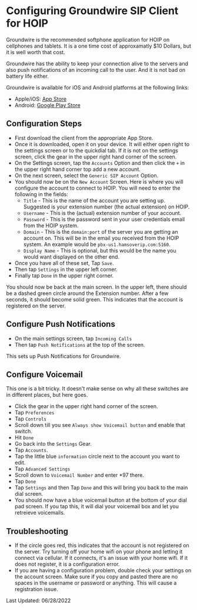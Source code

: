 # Configuring Groundwire SIP Client for HOIP

Groundwire is the recommended softphone application for HOIP on cellphones and tablets. It is a one time cost of approxamatly $10 Dollars, but it is well worth that cost.

Groundwire has the ability to keep your connection alive to the servers and also push notifications of an incoming call to the user. And it is not bad on battery life either.

Groundwire is available for iOS and Android platforms at the following links:

* Apple/iOS: [App Store](https://itunes.apple.com/us/app/acrobits-groundwire/id378503081?mt=8)
* Android: [Google Play Store](https://play.google.com/store/apps/details?id=cz.acrobits.softphone.aliengroundwire&hl=en_US&gl=US)

## Configuration Steps

* First download the client from the appropriate App Store.
* Once it is downloaded, open it on your device. It will either open right to the settings screen or to the quickdial tab. If it is not on the settings screen, click the gear in the upper right hand corner of the screen.
* On the Settings screen, tap the ```Accounts``` Option and then click the ```+``` in the upper right hand corner top add a new account.
* On the next screen, select the ```Generic SIP Account``` Option.
* You should now be on the ```New Account``` Screen. Here is where you will configure the account to connect to HOIP. You will need to enter the following in the fields:
  * ```Title``` - This is the name of the account you are setting up. Suggested is your extension number (the actual extension) on HOIP.
  * ```Username``` - This is the (actual) extension number of your account.
  * ```Password``` - This is the password sent in your user credentials email from the HOIP system.
  * ```Domain``` - This is the ```domain:port``` of the server you are getting an account on. This will be in the email you received from the HOIP system. An example would be ```pbx-us1.hamsoverip.com:5160```.
  * ```Display Name``` - This is optional, but this would be the name you would want displayed on the other end.
* Once you have all of these set, Tap ```Save```.
* Then tap ```Settings``` in the upper left corner.
* Finally tap ```Done``` in the upper right corner.

You should now be back at the main screen. In the upper left, there should be a dashed green circle around the Extension number. After a few seconds, it should become solid green. This indicates that the account is registered on the server.

## Configure Push Notifications

* On the main settings screen, tap ```Incoming Calls```
* Then tap ```Push Notifications``` at the top of the screen.

This sets up Push Notifications for Groundwire.

## Configure Voicemail

This one is a bit tricky. It doesn't make sense on why all these switches are in different places, but here goes.

* Click the gear in the upper right hand corner of the screen.
* Tap ```Preferences```
* Tap ```Controls```
* Scroll down till you see ```Always show Voicemail button``` and enable that switch.
* Hit ```Done```
* Go back into the ```Settings``` Gear.
* Tap ```Accounts```.
* Tap the little blue ```information``` circle next to the account you want to edit.
* Tap ```Advanced Settings```
* Scroll down to ```Voicemail Number``` and enter \*97 there.
* Tap ```Done```
* Tap ```Settings``` and then Tap ```Done``` and this will bring you back to the main dial screen.
* You should now have a blue voicemail button at the bottom of your dial pad screen. If you tap this, it will dial your voicemail box and let you retreieve voicemails.

## Troubleshooting

* If the circle goes red, this indicates that the account is not registered on the server. Try turning off your home wifi on your phone and letting it connect via cellular. If it connects, it's an issue with your home wifi. If it does not register, it is a configuration error. 
* If you are having a configuration problem, double check your settings on the account screen. Make sure if you copy and pasted there are no spaces in the username or password or anything. This will cause a registration issue.

Last Updated: 06/28/2022